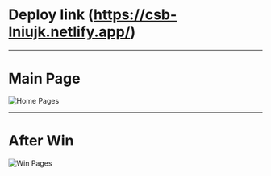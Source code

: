 # Deploy link (https://csb-lniujk.netlify.app/)

---
# Main Page
![Home Pages](https://drive.google.com/uc?export=view&id=1gr2cPd66ik_u6YyNG5DGdUgJfhvmxXfM)


---
# After Win
![Win Pages](https://drive.google.com/uc?export=view&id=1fSbuSBjdIeYuVPJHPrZFu9Zn3nx06SPk)
